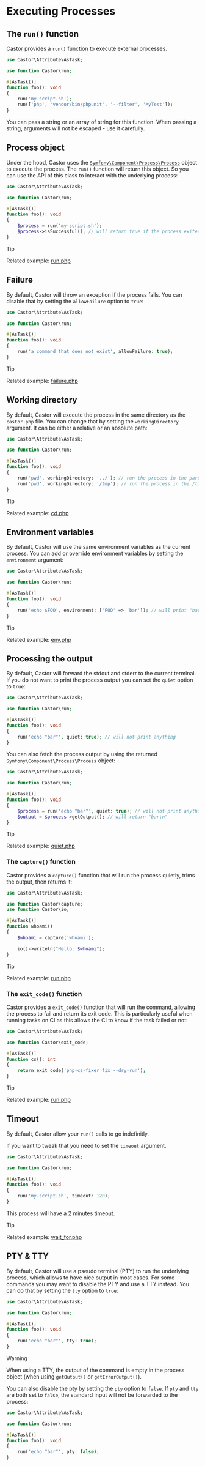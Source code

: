# Executing Processes

## The `run()` function

Castor provides a `run()` function to execute external processes.

```php
use Castor\Attribute\AsTask;

use function Castor\run;

#[AsTask()]
function foo(): void
{
    run('my-script.sh');
    run(['php', 'vendor/bin/phpunit', '--filter', 'MyTest']);
}
```

You can pass a string or an array of string for this function. When passing a
string, arguments will not be escaped - use it carefully.

## Process object

Under the hood, Castor uses the
[`Symfony\Component\Process\Process`](https://github.com/symfony/symfony/blob/6.3/src/Symfony/Component/Process/Process.php)
object to execute the process. The `run()` function will return this object. So
you can use the API of this class to interact with the underlying process:

```php
use Castor\Attribute\AsTask;

use function Castor\run;

#[AsTask()]
function foo(): void
{
    $process = run('my-script.sh');
    $process->isSuccessful(); // will return true if the process exited with code 0.
}
```

> [!TIP]
> Related example: [run.php](https://github.com/jolicode/castor/blob/main/examples/run.php)

## Failure

By default, Castor will throw an exception if the process fails. You can disable
that by setting the `allowFailure` option to `true`:

```php
use Castor\Attribute\AsTask;

use function Castor\run;

#[AsTask()]
function foo(): void
{
    run('a_command_that_does_not_exist', allowFailure: true);
}
```

> [!TIP]
> Related example: [failure.php](https://github.com/jolicode/castor/blob/main/examples/failure.php)

## Working directory

By default, Castor will execute the process in the same directory as
the `castor.php` file. You can change that by setting the `workingDirectory`
argument. It can be either a relative or an absolute path:

```php
use Castor\Attribute\AsTask;

use function Castor\run;

#[AsTask()]
function foo(): void
{
    run('pwd', workingDirectory: '../'); // run the process in the parent directory of the castor.php file
    run('pwd', workingDirectory: '/tmp'); // run the process in the /tmp directory
}
```

> [!TIP]
> Related example: [cd.php](https://github.com/jolicode/castor/blob/main/examples/cd.php)

## Environment variables

By default, Castor will use the same environment variables as the current
process. You can add or override environment variables by setting
the `environment` argument:

```php
use Castor\Attribute\AsTask;

use function Castor\run;

#[AsTask()]
function foo(): void
{
    run('echo $FOO', environment: ['FOO' => 'bar']); // will print "bar"
}
```

> [!TIP]
> Related example: [env.php](https://github.com/jolicode/castor/blob/main/examples/env.php)

## Processing the output

By default, Castor will forward the stdout and stderr to the current terminal.
If you do not want to print the process output you can set the `quiet`
option to `true`:

```php
use Castor\Attribute\AsTask;

use function Castor\run;

#[AsTask()]
function foo(): void
{
    run('echo "bar"', quiet: true); // will not print anything
}
```

You can also fetch the process output by using the 
returned `Symfony\Component\Process\Process` object:

```php
use Castor\Attribute\AsTask;

use function Castor\run;

#[AsTask()]
function foo(): void
{
    $process = run('echo "bar"', quiet: true); // will not print anything
    $output = $process->getOutput(); // will return "bar\n"
}
```

> [!TIP]
> Related example: [quiet.php](https://github.com/jolicode/castor/blob/main/examples/quiet.php)

### The `capture()` function

Castor provides a `capture()` function that will run the process quietly,
trims the output, then returns it:

```php
use Castor\Attribute\AsTask;

use function Castor\capture;
use function Castor\io;

#[AsTask()]
function whoami()
{
    $whoami = capture('whoami');

    io()->writeln("Hello: $whoami");
}
```

> [!TIP]
> Related example: [run.php](https://github.com/jolicode/castor/blob/main/examples/run.php)

### The `exit_code()` function

Castor provides a `exit_code()` function that will run the command, allowing
the process to fail and return its exit code. This is particularly useful when
running tasks on CI as this allows the CI to know if the task failed or not:

```php
use Castor\Attribute\AsTask;

use function Castor\exit_code;

#[AsTask()]
function cs(): int
{
    return exit_code('php-cs-fixer fix --dry-run');
}
```

> [!TIP]
> Related example: [run.php](https://github.com/jolicode/castor/blob/main/examples/run.php)

## Timeout

By default, Castor allow your `run()` calls to go indefinitly.

If you want to tweak that you need to set the `timeout` argument.

```php
use Castor\Attribute\AsTask;

use function Castor\run;

#[AsTask()]
function foo(): void
{
    run('my-script.sh', timeout: 120);
}
```

This process will have a 2 minutes timeout.

> [!TIP]
> Related example: [wait_for.php](https://github.com/jolicode/castor/blob/main/examples/wait_for.php)

## PTY & TTY

By default, Castor will use a pseudo terminal (PTY) to run the underlying process,
which allows to have nice output in most cases.
For some commands you may want to disable the PTY and use a TTY instead. You can
do that by setting the `tty` option to `true`:

```php
use Castor\Attribute\AsTask;

use function Castor\run;

#[AsTask()]
function foo(): void
{
    run('echo "bar"', tty: true);
}
```

> [!WARNING]
> When using a TTY, the output of the command is empty in the process object
> (when using `getOutput()` or `getErrorOutput()`).

You can also disable the pty by setting the `pty` option to `false`. If `pty`
and `tty` are both set to `false`, the standard input will not be forwarded to
the process:

```php
use Castor\Attribute\AsTask;

use function Castor\run;

#[AsTask()]
function foo(): void
{
    run('echo "bar"', pty: false);
}
```
